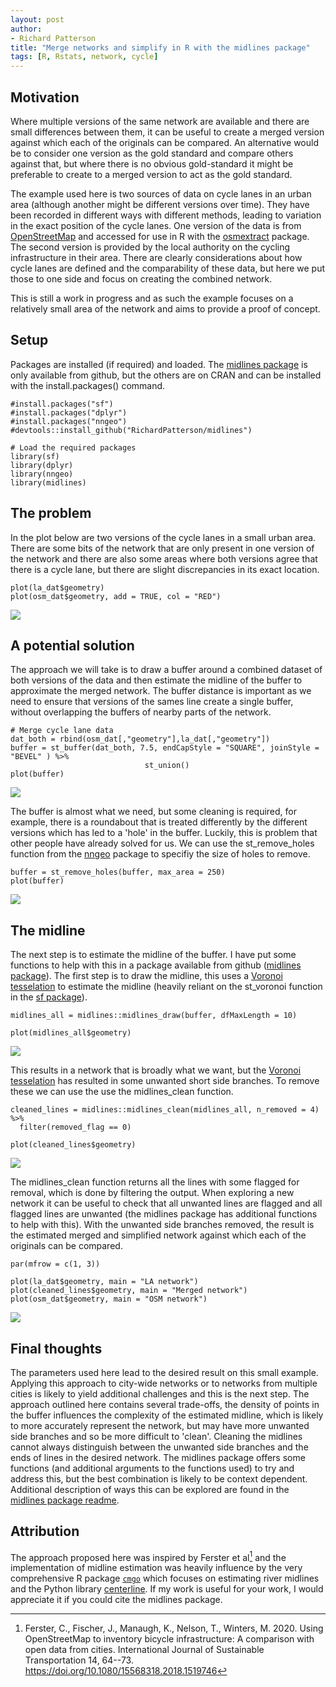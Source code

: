 ```yaml
---
layout: post
author:
- Richard Patterson
title: "Merge networks and simplify in R with the midlines package"
tags: [R, Rstats, network, cycle]
---
```

 

## Motivation

Where multiple versions of the same network are available and there are
small differences between them, it can be useful to create a merged
version against which each of the originals can be compared. An
alternative would be to consider one version as the gold standard and
compare others against that, but where there is no obvious
gold-standard it might be preferable to create to a merged version to
act as the gold standard.

The example used here is two sources of data on cycle lanes in an urban
area (although another might be different versions over time). They have
been recorded in different ways with different methods, leading to
variation in the exact position of the cycle lanes. One version of the
data is from [OpenStreetMap](https://openstreetmap.org/copyright) and
accessed for use in R with the
[osmextract](https://docs.ropensci.org/osmextract/) package. The second
version is provided by the local authority on the cycling
infrastructure in their area. There are clearly considerations about how cycle lanes
are defined and the comparability of these data, but here we put those
to one side and focus on creating the combined network.

This is still a work in progress and as such the example focuses on a
relatively small area of the network and aims to provide a proof of
concept.

## Setup

Packages are installed (if required) and loaded. The [midlines
package](https://github.com/RichardPatterson/midlines) is only available
from github, but the others are on CRAN and can be installed with the
install.packages() command.


``` {r}
#install.packages("sf")
#install.packages("dplyr")
#install.packages("nngeo")
#devtools::install_github("RichardPatterson/midlines")

# Load the required packages
library(sf)
library(dplyr)
library(nngeo)
library(midlines)
```

## The problem

In the plot below are two versions of the cycle lanes in a small urban
area. There are some bits of the network that are only present in one
version of the network and there are also some areas where both versions
agree that there is a cycle lane, but there are slight discrepancies in
its exact location.


``` {r}
plot(la_dat$geometry)
plot(osm_dat$geometry, add = TRUE, col = "RED")
```
![](/images/2023-08-06_network_merge/fig_1.png)

## A potential solution

The approach we will take is to draw a buffer around a combined dataset
of both versions of the data and then estimate the midline of the buffer
to approximate the merged network. The buffer distance is important as
we need to ensure that versions of the sames line create a single
buffer, without overlapping the buffers of nearby parts of the network.

``` {r}
# Merge cycle lane data
dat_both = rbind(osm_dat[,"geometry"],la_dat[,"geometry"])
buffer = st_buffer(dat_both, 7.5, endCapStyle = "SQUARE", joinStyle = "BEVEL" ) %>%
                              st_union() 
plot(buffer)
```

![](/images/2023-08-06_network_merge/fig_2.png)

The buffer is almost what we need, but some cleaning is required, for
example, there is a roundabout that is treated differently by the
different versions which has led to a 'hole' in the buffer. Luckily,
this is problem that other people have already solved for us. We can use
the st_remove_holes function from the
[nngeo](https://michaeldorman.github.io/nngeo/) package to specifiy the
size of holes to remove.

``` {r}
buffer = st_remove_holes(buffer, max_area = 250)
plot(buffer)
```

![](/images/2023-08-06_network_merge/fig_3.png)

## The midline

The next step is to estimate the midline of the buffer. I have put some
functions to help with this in a package available from github
([midlines package](https://github.com/RichardPatterson/midlines)). The
first step is to draw the midline, this uses a [Voronoi
tesselation](https://en.wikipedia.org/wiki/Voronoi_diagram) to estimate
the midline (heavily reliant on the st_voronoi function in the [sf
package](https://r-spatial.github.io/sf/)).

``` {r}
midlines_all = midlines::midlines_draw(buffer, dfMaxLength = 10)

plot(midlines_all$geometry)
```

![](/images/2023-08-06_network_merge/fig_4.png)

This results in a network that is broadly what we want, but the [Voronoi
tesselation](https://en.wikipedia.org/wiki/Voronoi_diagram) has resulted
in some unwanted short side branches. To remove these we can use the use
the midlines_clean function.

``` {r}
cleaned_lines = midlines::midlines_clean(midlines_all, n_removed = 4) %>%
  filter(removed_flag == 0)

plot(cleaned_lines$geometry)
```

![](/images/2023-08-06_network_merge/fig_5.png)

The midlines_clean function returns all the lines with some flagged for
removal, which is done by filtering the output. When exploring a new
network it can be useful to check that all unwanted lines are flagged
and all flagged lines are unwanted (the midlines package has additional
functions to help with this). With the unwanted side branches removed,
the result is the estimated merged and simplified network against which
each of the originals can be compared.

``` {r}
par(mfrow = c(1, 3))

plot(la_dat$geometry, main = "LA network")
plot(cleaned_lines$geometry, main = "Merged network")
plot(osm_dat$geometry, main = "OSM network")
```

![](/images/2023-08-06_network_merge/fig_6.png)

## Final thoughts

The parameters used here lead to the desired result on this small example.
Applying this approach to city-wide networks
or to networks from multiple cities is likely to yield additional
challenges and this is the next step. The approach outlined here
contains several trade-offs, the density of points in the buffer
influences the complexity of the estimated midline, which is likely to
more accurately represent the network, but may have more unwanted side
branches and so be more difficult to 'clean'. Cleaning the midlines
cannot always distinguish between the unwanted side branches and the
ends of lines in the desired network. The midlines package offers some
functions (and additional arguments to the functions used) to try and
address this, but the best combination is likely to be context
dependent. Additional description of ways this can be explored are found
in the [midlines package
readme](https://github.com/RichardPatterson/midlines).

## Attribution

The approach proposed here was inspired by Ferster et al[^1] and the
implementation of midline estimation was heavily influence by the very
comprehensive R package [`cmgo`](https://github.com/AntoniusGolly/cmgo)
which focuses on estimating river midlines and the Python library
[centerline](https://centerline.readthedocs.io/en/latest/). If my work
is useful for your work, I would appreciate it if you could cite the
midlines package.

[^1]: Ferster, C., Fischer, J., Manaugh, K., Nelson, T., Winters, M. 2020. Using OpenStreetMap to inventory bicycle infrastructure: A comparison with open data from cities. International Journal of Sustainable Transportation 14, 64--73. <https://doi.org/10.1080/15568318.2018.1519746>
